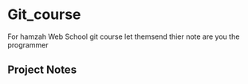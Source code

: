 # Git_course
For hamzah Web School git course
let themsend thier note
are you the programmer
## Project Notes
